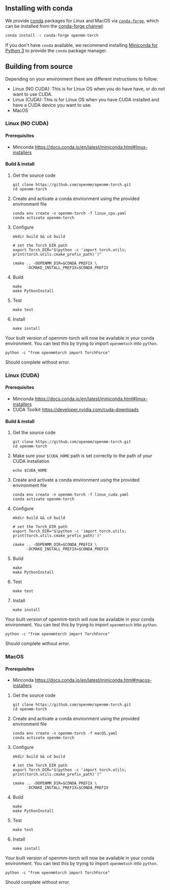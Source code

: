 Installing with conda
---------------------

We provide [conda](https://docs.conda.io/) packages for Linux and MacOS via [`conda-forge`](https://conda-forge.org/), which can be installed from the [conda-forge channel](https://anaconda.org/conda-forge/openmm-torch):
```bash
conda install -c conda-forge openmm-torch
```
If you don't have `conda` available, we recommend installing [Miniconda for Python 3](https://docs.conda.io/en/latest/miniconda.html) to provide the `conda` package manager. 


Building from source
--------------------

Depending on your environment there are different instructions to follow:
   - Linux (NO CUDA): This is for Linux OS when you do have have, or do not want to use CUDA.
   - Linux (CUDA): This is for Linux OS when you have CUDA installed and have a CUDA device you want to use.
   - MacOS

### Linux (NO CUDA)


#### Prerequisites

- Minconda https://docs.conda.io/en/latest/miniconda.html#linux-installers


#### Build & install

1. Get the source code

   ```
   git clone https://github.com/openmm/openmm-torch.git
   cd openmm-torch
   ```


3. Create and activate a conda environment using the provided environment file


   ```
   conda env create -n openmm-torch -f linux_cpu.yaml
   conda activate openmm-torch
   ```

4. Configure 
   ```
   mkdir build && cd build

   # set the Torch_DIR path
   export Torch_DIR="$(python -c 'import torch.utils; print(torch.utils.cmake_prefix_path)')"

   cmake .. -DOPENMM_DIR=$CONDA_PREFIX \
         -DCMAKE_INSTALL_PREFIX=$CONDA_PREFIX
   ```

6. Build
   ```
   make
   make PythonInstall
   ```

7. Test
   ```
   make test
   ```

8. Install
   ```
   make install
   ```

Your built version of openmm-torch will now be available in your conda environment. You can test this by trying to import `openmmtoch` into `python`.

```
python -c "from openmmtorch import TorchForce"
```
Should complete without error.


### Linux (CUDA)


#### Prerequisites

- Minconda https://docs.conda.io/en/latest/miniconda.html#linux-installers
- CUDA Toolkit https://developer.nvidia.com/cuda-downloads

#### Build & install

1. Get the source code

   ```
   git clone https://github.com/openmm/openmm-torch.git
   cd openmm-torch
   ```


2. Make sure your `$CUDA_HOME` path is set correctly to the path of your CUDA installation

   ```
   echo $CUDA_HOME
   ```

3. Create and activate a conda environment using the provided environment file

   ```
   conda env create -n openmm-torch -f linux_cuda.yaml
   conda activate openmm-torch
   ```



4. Configure 
   ```
   mkdir build && cd build

   # set the Torch_DIR path
   export Torch_DIR="$(python -c 'import torch.utils; print(torch.utils.cmake_prefix_path)')"

   cmake .. -DOPENMM_DIR=$CONDA_PREFIX \
         -DCMAKE_INSTALL_PREFIX=$CONDA_PREFIX
   ```

6. Build
   ```
   make
   make PythonInstall
   ```

7. Test
   ```
   make test
   ```

8. Install
   ```
   make install
   ```

Your built version of openmm-torch will now be available in your conda environment. You can test this by trying to import `openmmtoch` into `python`.

```
python -c "from openmmtorch import TorchForce"
```
Should complete without error.


### MacOS

#### Prerequisites

- Minconda https://docs.conda.io/en/latest/miniconda.html#macos-installers


1. Get the source code

   ```
   git clone https://github.com/openmm/openmm-torch.git
   cd openmm-torch
   ```

2. Create and activate a conda environment using the provided environment file

   ```
   conda env create -n openmm-torch -f macOS.yaml
   conda activate openmm-torch
   ```

4. Configure 
   ```
   mkdir build && cd build

   # set the Torch_DIR path
   export Torch_DIR="$(python -c 'import torch.utils; print(torch.utils.cmake_prefix_path)')"

   cmake .. -DOPENMM_DIR=$CONDA_PREFIX \
         -DCMAKE_INSTALL_PREFIX=$CONDA_PREFIX
   ```

6. Build
   ```
   make
   make PythonInstall
   ```

7. Test
   ```
   make test
   ```

8. Install
   ```
   make install
   ```

Your built version of openmm-torch will now be available in your conda environment. You can test this by trying to import `openmmtoch` into `python`.

```
python -c "from openmmtorch import TorchForce"
```
Should complete without error.
